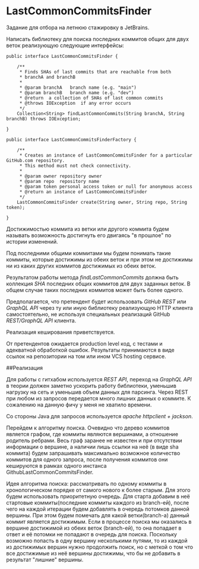# LastCommonCommitsFinder

Задание для отбора на летнюю стажировку в JetBrains.


Написать библиотеку для поиска последних коммитов общих для двух веток реализующую следующие интерфейсы:

```
public interface LastCommonCommitsFinder {

    /**
     * Finds SHAs of last commits that are reachable from both
     * branchA and branchB
     *
     * @param branchA   branch name (e.g. "main")
     * @param branchB   branch name (e.g. "dev")
     * @return  a collection of SHAs of last common commits
     * @throws IOException  if any error occurs
     */
    Collection<String> findLastCommonCommits(String branchA, String branchB) throws IOException;

}

public interface LastCommonCommitsFinderFactory {

    /**
     * Creates an instance of LastCommonCommitsFinder for a particular GitHub.com repository.
     * This method must not check connectivity.
     *
     * @param owner repository owner
     * @param repo  repository name
     * @param token personal access token or null for anonymous access
     * @return an instance of LastCommonCommitsFinder
     */
    LastCommonCommitsFinder create(String owner, String repo, String token);

}
```
Достижимостью коммита из ветки или другого коммита будем называть возможность достигнуть его двигаясь "в прошлое"
по истории изменений.

Под последними общими коммитами мы будем понимать такие коммиты, которые достижимы из обеих веток и при этом не достижимы
ни из каких других коммитов достижимых из обеих веток.

Результатом работы метода *findLastCommonCommits* должна быть коллекция *SHA* последних общих коммитов для двух заданных
веток. В общем случае таких последних коммитов может быть более одного.

Предполагается, что претендент будет использовать *GitHub REST* или *GraphQL API* через ту или иную библиотеку 
реализующую HTTP клиента самостоятельно, не используя специальных реализаций GitHub *REST/GraphQL API* клиента.

Реализация кеширования приветствуется.

От претендентов ожидается production level код, с тестами и адекватной обработкой ошибок. Результаты принимаются в виде
ссылок на репозитории на том или ином VCS hosting сервисе.

##Реализация


Для работы с гитхабом используется *REST API*, переход на *GraphQL API* в теории должен заметно ускорить работу 
библиотеки, уменьшив нагрузку на сеть и уменьшив объем данных для парсинга.
Через REST при любом из запросов передается много лишних данных о коммите. 
К сожалению на данную фичу у меня не хватило времени.

Со стороны Java для запросов используется *apache httpclient + jackson*.

Перейдем к алгоритму поиска. Очевидно что дерево коммитов является графом, где коммиты являются вершинами, а отношение 
родитель ребрами. Весь граф заранее не известен и при отсутствии информации о вершине, а наличии лишь ссылки на неё
(в виде sha коммита) будем запрашивать максимально возможное количество коммитов для одного запроса, после получения 
коммитов они кешируются в рамках одного инстанса GithubLastCommonCommitsFinder.

Идея алгоритма поиска: рассматривать по одному коммиты в хронологическом порядке от самого нового к более старым.
Для этого будем использовать приоритетную очередь. Для старта добавим в неё стартовые коммиты(последние коммиты каждого
из branch-ей), после чего на каждой итерации будем добавлять в очередь потомков данной вершины. При этом будем помечать
для какой ветки(branch-a) данный коммит является достижимым. Если в процессе поиска мы оказались в вершине достижимой из
обеих веток (branch-ей), то она попадает в ответ и её потомки не попадают в очередь для поиска. Поскольку возможно
попасть в одну вершину несколькими путями, то из каждой из достижимых вершин нужно продолжить поиск, но с меткой о том 
что все достижимые из неё вершины достижимы, что бы не добавить в результат "лишние" вершины.
